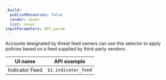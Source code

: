 ```yaml
---
_build:
  publishResources: false
  render: never
  list: never
inputParameters: API_param
---
```


Accounts designated by threat feed owners can use this selector to apply policies based on a feed supplied by third-party vendors.

| UI name        | API example         |
| -------------- | ------------------- |
| Indicator Feed | `$1.indicator_feed` |
